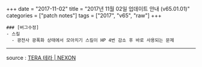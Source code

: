 +++
date = "2017-11-02"
title = "2017년 11월 02일 업데이트 안내 (v65.01.01)"
categories = ["patch notes"]
tags = ["2017", "v65", "raw"]
+++

```
### [버그수정]
- 스킬
  - 광전사 광폭화 상태에서 모아치기 스킬이 HP 4번 감소 후 바로 사용되는 문제
```

----

source : [TERA 테라 | NEXON](http://tera.nexon.com/news/update/view.aspx?n4articlesn=304)
